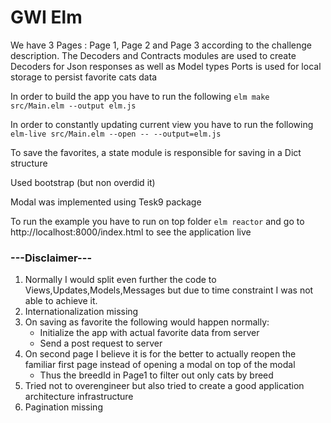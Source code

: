# GWI Elm

We have 3 Pages : Page 1, Page 2 and Page 3 according to the challenge description.
The Decoders and Contracts modules are used to create Decoders for Json responses as well as Model types 
Ports is used for local storage to persist favorite cats data

In order to build the app you have to run the following
`elm make src/Main.elm --output elm.js`

In order to constantly updating current view you have to run the following
`elm-live src/Main.elm --open -- --output=elm.js`

To save the favorites, a state module is responsible for saving in a Dict structure

Used bootstrap (but non overdid it)

Modal was implemented using Tesk9 package

To run the example you have to run on top folder
`elm reactor`
and go to http://localhost:8000/index.html to see the application live

### ---Disclaimer--- 
1. Normally I would split even further the code to Views,Updates,Models,Messages but due to time constraint I was not able to achieve it. 
2. Internationalization missing
3. On saving as favorite the following would happen normally:
   - Initialize the app with actual favorite data from server
   - Send a post request to server
4. On second page I believe it is for the better to actually reopen the familiar first page instead of opening a modal on top of the modal
   - Thus the breedId in Page1 to filter out only cats by breed
5. Tried not to overengineer but also tried to create a good application architecture infrastructure
6. Pagination missing
